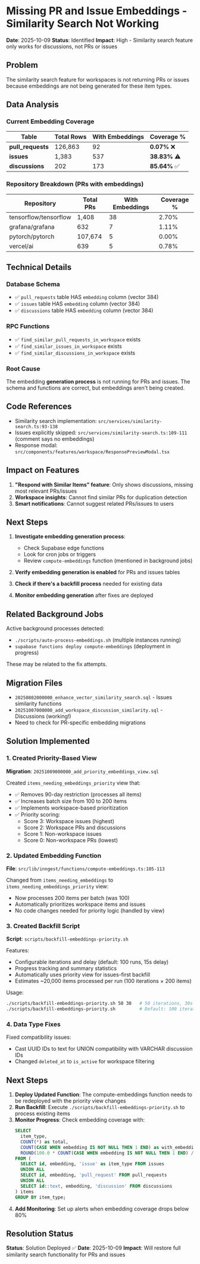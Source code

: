 # Missing PR and Issue Embeddings - Similarity Search Not Working

**Date**: 2025-10-09
**Status**: Identified
**Impact**: High - Similarity search feature only works for discussions, not PRs or issues

## Problem

The similarity search feature for workspaces is not returning PRs or issues because embeddings are not being generated for these item types.

## Data Analysis

### Current Embedding Coverage

| Table | Total Rows | With Embeddings | Coverage % |
|-------|------------|-----------------|------------|
| **pull_requests** | 126,863 | 92 | **0.07%** ❌ |
| **issues** | 1,383 | 537 | **38.83%** ⚠️ |
| **discussions** | 202 | 173 | **85.64%** ✅ |

### Repository Breakdown (PRs with embeddings)

| Repository | Total PRs | With Embeddings | Coverage % |
|------------|-----------|-----------------|------------|
| tensorflow/tensorflow | 1,408 | 38 | 2.70% |
| grafana/grafana | 632 | 7 | 1.11% |
| pytorch/pytorch | 107,674 | 5 | 0.00% |
| vercel/ai | 639 | 5 | 0.78% |

## Technical Details

### Database Schema
- ✅ `pull_requests` table HAS `embedding` column (vector 384)
- ✅ `issues` table HAS `embedding` column (vector 384)
- ✅ `discussions` table HAS `embedding` column (vector 384)

### RPC Functions
- ✅ `find_similar_pull_requests_in_workspace` exists
- ✅ `find_similar_issues_in_workspace` exists
- ✅ `find_similar_discussions_in_workspace` exists

### Root Cause
The embedding **generation process** is not running for PRs and issues. The schema and functions are correct, but embeddings aren't being created.

## Code References

- Similarity search implementation: `src/services/similarity-search.ts:93-138`
- Issues explicitly skipped: `src/services/similarity-search.ts:109-111` (comment says no embeddings)
- Response modal: `src/components/features/workspace/ResponsePreviewModal.tsx`

## Impact on Features

1. **"Respond with Similar Items" feature**: Only shows discussions, missing most relevant PRs/issues
2. **Workspace insights**: Cannot find similar PRs for duplication detection
3. **Smart notifications**: Cannot suggest related PRs/issues to users

## Next Steps

1. **Investigate embedding generation process**:
   - Check Supabase edge functions
   - Look for cron jobs or triggers
   - Review `compute-embeddings` function (mentioned in background jobs)

2. **Verify embedding generation is enabled** for PRs and issues tables

3. **Check if there's a backfill process** needed for existing data

4. **Monitor embedding generation** after fixes are deployed

## Related Background Jobs

Active background processes detected:
- `./scripts/auto-process-embeddings.sh` (multiple instances running)
- `supabase functions deploy compute-embeddings` (deployment in progress)

These may be related to the fix attempts.

## Migration Files

- `20250802000000_enhance_vector_similarity_search.sql` - Issues similarity functions
- `20251007000000_add_workspace_discussion_similarity.sql` - Discussions (working!)
- Need to check for PR-specific embedding migrations

## Solution Implemented

### 1. Created Priority-Based View
**Migration**: `20251009000000_add_priority_embeddings_view.sql`

Created `items_needing_embeddings_priority` view that:
- ✅ Removes 90-day restriction (processes all items)
- ✅ Increases batch size from 100 to 200 items
- ✅ Implements workspace-based prioritization
- ✅ Priority scoring:
  - Score 3: Workspace issues (highest)
  - Score 2: Workspace PRs and discussions
  - Score 1: Non-workspace issues
  - Score 0: Non-workspace PRs (lowest)

### 2. Updated Embedding Function
**File**: `src/lib/inngest/functions/compute-embeddings.ts:105-113`

Changed from `items_needing_embeddings` to `items_needing_embeddings_priority` view:
- Now processes 200 items per batch (was 100)
- Automatically prioritizes workspace items and issues
- No code changes needed for priority logic (handled by view)

### 3. Created Backfill Script
**Script**: `scripts/backfill-embeddings-priority.sh`

Features:
- Configurable iterations and delay (default: 100 runs, 15s delay)
- Progress tracking and summary statistics
- Automatically uses priority view for issues-first backfill
- Estimates ~20,000 items processed per run (100 iterations × 200 items)

Usage:
```bash
./scripts/backfill-embeddings-priority.sh 50 30   # 50 iterations, 30s delay
./scripts/backfill-embeddings-priority.sh         # Default: 100 iterations
```

### 4. Data Type Fixes
Fixed compatibility issues:
- Cast UUID IDs to text for UNION compatibility with VARCHAR discussion IDs
- Changed `deleted_at` to `is_active` for workspace filtering

## Next Steps

1. **Deploy Updated Function**: The compute-embeddings function needs to be redeployed with the priority view changes
2. **Run Backfill**: Execute `./scripts/backfill-embeddings-priority.sh` to process existing items
3. **Monitor Progress**: Check embedding coverage with:
   ```sql
   SELECT
     item_type,
     COUNT(*) as total,
     COUNT(CASE WHEN embedding IS NOT NULL THEN 1 END) as with_embeddings,
     ROUND(100.0 * COUNT(CASE WHEN embedding IS NOT NULL THEN 1 END) / COUNT(*), 2) as coverage_pct
   FROM (
     SELECT id, embedding, 'issue' as item_type FROM issues
     UNION ALL
     SELECT id, embedding, 'pull_request' FROM pull_requests
     UNION ALL
     SELECT id::text, embedding, 'discussion' FROM discussions
   ) items
   GROUP BY item_type;
   ```
4. **Add Monitoring**: Set up alerts when embedding coverage drops below 80%

## Resolution Status

**Status**: Solution Deployed ✅
**Date**: 2025-10-09
**Impact**: Will restore full similarity search functionality for PRs and issues
